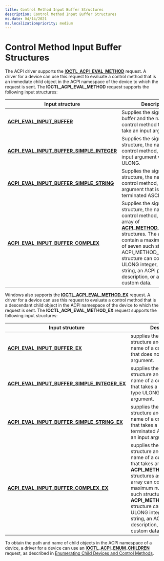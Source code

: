 ```yaml
---
title: Control Method Input Buffer Structures
description: Control Method Input Buffer Structures
ms.date: 04/14/2021
ms.localizationpriority: medium
---
```


# Control Method Input Buffer Structures

The ACPI driver supports the [**IOCTL_ACPI_EVAL_METHOD**](/windows-hardware/drivers/ddi/acpiioct/ni-acpiioct-ioctl_acpi_eval_method) request. A driver for a device can use this request to evaluate a control method that is an immediate child object in the ACPI namespace of the device to which the request is sent. The **IOCTL_ACPI_EVAL_METHOD** request supports the following input structures:

| Input structure | Description |
|--|--|
| [**ACPI_EVAL_INPUT_BUFFER**](/windows-hardware/drivers/ddi/acpiioct/ns-acpiioct-_acpi_eval_input_buffer_v1) | Supplies the signature of the buffer and the name of a control method that does not take an input argument. |
| [**ACPI_EVAL_INPUT_BUFFER_SIMPLE_INTEGER**](/windows-hardware/drivers/ddi/acpiioct/ns-acpiioct-_acpi_eval_input_buffer_simple_integer_v1) | Supplies the signature of the structure, the name of a control method, and a single input argument value of type ULONG. |
| [**ACPI_EVAL_INPUT_BUFFER_SIMPLE_STRING**](/windows-hardware/drivers/ddi/acpiioct/ns-acpiioct-_acpi_eval_input_buffer_simple_string_v1) | Supplies the signature of the structure, the name of a control method, and an input argument that is a NULL-terminated ASCII string. |
| [**ACPI_EVAL_INPUT_BUFFER_COMPLEX**](/windows-hardware/drivers/ddi/acpiioct/ns-acpiioct-_acpi_eval_input_buffer_complex_v1) | Supplies the signature of the structure, the name of a control method, and an input array of [**ACPI_METHOD_ARGUMENT**](/windows-hardware/drivers/ddi/acpiioct/ns-acpiioct-_acpi_method_argument_v1) structures. The array can contain a maximum number of seven such structures. An ACPI_METHOD_ARGUMENT structure can contain a ULONG integer, an ASCII string, an ACPI package description, or an array of custom data. |

Windows also supports the [**IOCTL_ACPI_EVAL_METHOD_EX**](/windows-hardware/drivers/ddi/acpiioct/ni-acpiioct-ioctl_acpi_eval_method_ex) request. A driver for a device can use this request to evaluate a control method that is a descendant child object in the ACPI namespace of the device to which the request is sent. The **IOCTL_ACPI_EVAL_METHOD_EX** request supports the following input structures:

| Input structure | Description |
|--|--|
| [**ACPI_EVAL_INPUT_BUFFER_EX**](/windows-hardware/drivers/ddi/acpiioct/ns-acpiioct-_acpi_eval_input_buffer_v1_ex) | supplies the signature of the structure and the path and name of a control method that does not take an input argument. |
| [**ACPI_EVAL_INPUT_BUFFER_SIMPLE_INTEGER_EX**](/windows-hardware/drivers/ddi/acpiioct/ns-acpiioct-_acpi_eval_input_buffer_simple_integer_v1_ex) | supplies the signature of the structure and the path and name of a control method that takes a single integer of type ULONG64 as an input argument. |
| [**ACPI_EVAL_INPUT_BUFFER_SIMPLE_STRING_EX**](/windows-hardware/drivers/ddi/acpiioct/ns-acpiioct-_acpi_eval_input_buffer_simple_string_v1_ex) | supplies the signature of the structure and the path and name of a control method that takes a single NULL-terminated ASCII string as an input argument. |
| [**ACPI_EVAL_INPUT_BUFFER_COMPLEX_EX**](/windows-hardware/drivers/ddi/acpiioct/ns-acpiioct-_acpi_eval_input_buffer_complex_v1_ex) | supplies the signature of the structure and the path and name of a control method that takes an array of **ACPI_METHOD_ARGUMENT** structures as input. The array can contain a maximum number of seven such structures. An **ACPI_METHOD_ARGUMENT** structure can contain a ULONG integer, an ASCII string, an ACPI package description, or an array of custom data. |

To obtain the path and name of child objects in the ACPI namespace of a device, a driver for a device can use an [**IOCTL_ACPI_ENUM_CHILDREN**](/windows-hardware/drivers/ddi/acpiioct/ni-acpiioct-ioctl_acpi_enum_children) request, as described in [Enumerating Child Devices and Control Methods](enumerating-child-devices-and-control-methods.md).
